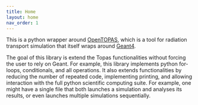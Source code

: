 ```yaml
---
title: Home
layout: home
nav_order: 1
---
```


This is a python wrapper around [OpenTOPAS](https://github.com/OpenTOPAS/OpenTOPAS), which is a tool for radiation transport simulation that itself wraps around [Geant4](https://geant4.web.cern.ch/).

The goal of this library is extend the Topas functionalities without forcing the user to rely on Geant. For example, this library implements python for-loops, conditionals, and all operations. It also extends functionalities by reducing the number of repeated code, implementing printing, and allowing interaction with the full python scientific computing suite. For example, one might have a single file that both launches a simulation and analyses its results, or even launches multiple simulations sequentially. 
